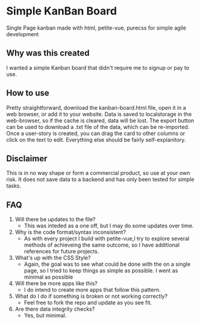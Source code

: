 # Simple KanBan Board
Single Page kanban made with html, petite-vue, purecss for simple agile development

## Why was this created
I wanted a simple Kanban board that didn't require me to signup or pay to use.

## How to use
Pretty straightforward, download the kanban-board.html file, open it in a web browser, or add it to your website. Data is saved to localstorage in the web-browser, so if the cache is cleared, data will be lost. The export button can be used to download a .txt file of the data, which can be re-imported. Once a user-story is created, you can drag the card to other columns or click on the text to edit. Everything else should be fairly self-explanitory. 

## Disclaimer
This is in no way shape or form a commercial product, so use at your own risk. It does not save data to a backend and has only been tested for simple tasks.

## FAQ
1. Will there be updates to the file?
   - This was inteded as a one off, but I may do some updates over time.
2. Why is the code format/syntax inconsistent?
   - As with every project I build with petite-vue,I try to explore several methods of achieveing the same outcome, so I have additional references for future projects.
3. What's up with the CSS Style?
   - Again, the goal was to see what could be done with the on a single page, so I tried to keep things as simple as possible. I went as minimal as possible
4.  Will there be more apps like this?
    - I do intend to create more apps that follow this pattern.
5. What do I do if something is broken or not working correctly?
   - Feel free to fork the repo and update as you see fit.
6. Are there data integrity checks?
   - Yes, but minimal.
